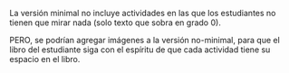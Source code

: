 La versión minimal no incluye actividades en las que los estudiantes no tienen que mirar nada (solo texto que sobra en grado 0). 

PERO, se podrían agregar imágenes a la versión no-minimal, para que el libro del estudiante siga con el espíritu de que cada actividad tiene su espacio en el libro.
